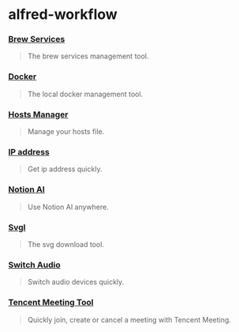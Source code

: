 # alfred-workflow

### [Brew Services](https://github.com/liCells/alfred-workflow/tree/main/brew-services)

> The brew services management tool.

### [Docker](https://github.com/liCells/alfred-workflow/tree/main/docker)

> The local docker management tool.

### [Hosts Manager](https://github.com/liCells/alfred-workflow/tree/main/hosts-manager)

> Manage your hosts file.

### [IP address](https://github.com/liCells/alfred-workflow/tree/main/ip-address)

> Get ip address quickly.

### [Notion AI](https://github.com/liCells/alfred-workflow/tree/main/notion-ai)

> Use Notion AI anywhere.

### [Svgl](https://github.com/liCells/alfred-workflow/tree/main/svgl)

> The svg download tool.

### [Switch Audio](https://github.com/liCells/alfred-workflow/tree/main/switch-audio)

> Switch audio devices quickly.

### [Tencent Meeting Tool](https://github.com/liCells/alfred-workflow/tree/main/tencent-meeting-tool)

> Quickly join, create or cancel a meeting with Tencent Meeting.
